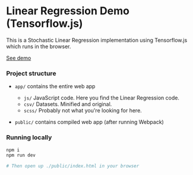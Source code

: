 Linear Regression Demo (Tensorflow.js)
==========

This is a Stochastic Linear Regression implementation using Tensorflow.js which runs in the browser.

[See demo](https://overcoder.dev/tfjs-linear-regression-demo/)

### Project structure

- `app/` contains the entire web app
	- `js/` JavaScript code. Here you find the Linear Regression code.
	- `csv/` Datasets. Minified and original.
	- `scss/` Probably not what you're looking for here.

- `public/` contains compiled web app (after running Webpack)

### Running locally

```bash
npm i
npm run dev

# Then open up ./public/index.html in your browser
```
